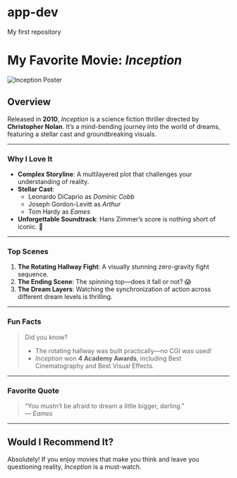 # app-dev
My first repository
# **My Favorite Movie: *Inception***

![Inception Poster](https://upload.wikimedia.org/wikipedia/en/7/7f/Inception_ver3.jpg)

## **Overview**
Released in **2010**, *Inception* is a science fiction thriller directed by **Christopher Nolan**. It’s a mind-bending journey into the world of dreams, featuring a stellar cast and groundbreaking visuals.

---

### **Why I Love It**
- **Complex Storyline**: A multilayered plot that challenges your understanding of reality.  
- **Stellar Cast**:  
  - Leonardo DiCaprio as *Dominic Cobb*  
  - Joseph Gordon-Levitt as *Arthur*  
  - Tom Hardy as *Eames*  
- **Unforgettable Soundtrack**: Hans Zimmer’s score is nothing short of iconic. 🎵

---

### **Top Scenes**
1. **The Rotating Hallway Fight**: A visually stunning zero-gravity fight sequence.  
2. **The Ending Scene**: The spinning top—does it fall or not? 😱  
3. **The Dream Layers**: Watching the synchronization of action across different dream levels is thrilling.

---

### **Fun Facts**
> Did you know?  
> - The rotating hallway was built practically—no CGI was used!  
> - *Inception* won **4 Academy Awards**, including Best Cinematography and Best Visual Effects.  

---

### **Favorite Quote**
> “You mustn’t be afraid to dream a little bigger, darling.”  
> — *Eames*

---

## **Would I Recommend It?**  
Absolutely! If you enjoy movies that make you think and leave you questioning reality, *Inception* is a must-watch.

